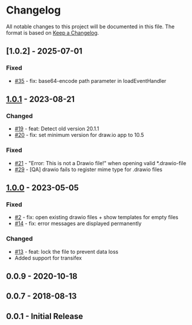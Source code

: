 # Changelog

All notable changes to this project will be documented in this file.
The format is based on [Keep a Changelog](http://keepachangelog.com/en/1.0.0/).

## [1.0.2] - 2025-07-01

### Fixed

- [#35](https://github.com/owncloud/drawio/pull/35) - fix: base64-encode path parameter in loadEventHandler


## [1.0.1] - 2023-08-21

### Changed

- [#19](https://github.com/owncloud/drawio/pull/19) - feat: Detect old version 20.1.1
- [#20](https://github.com/owncloud/drawio/pull/20) - fix: set minimum version for draw.io app to 10.5

### Fixed

- [#21](https://github.com/owncloud/drawio/pull/21) - "Error: This is not a Drawio file!" when opening valid *.drawio-file
- [#29](https://github.com/owncloud/drawio/pull/29) - [QA] drawio fails to register mime type for .drawio files


## [1.0.0] - 2023-05-05

### Fixed

- [#2](https://github.com/owncloud/drawio/pull/2) - fix: open existing drawio files + show templates for empty files
- [#14](https://github.com/owncloud/drawio/pull/14) - fix: error messages are displayed permanently

### Changed

- [#13](https://github.com/owncloud/drawio/pull/13) - feat: lock the file to prevent data loss
- Added support for transifex


## 0.0.9 - 2020-10-18

## 0.0.7 - 2018-08-13

## 0.0.1 - Initial Release

[Unreleased]: https://github.com/owncloud/metrics/compare/v1.0.1...master
[1.0.1]: https://github.com/owncloud/metrics/compare/v1.0.0...v1.0.1
[1.0.0]: https://github.com/owncloud/metrics/compare/v0.0.8...v1.0.0
[0.0.9]: https://github.com/owncloud/metrics/compare/v0.0.7...v0.0.9
[0.0.7]: https://github.com/owncloud/metrics/compare/v0.0.1...v0.0.7
